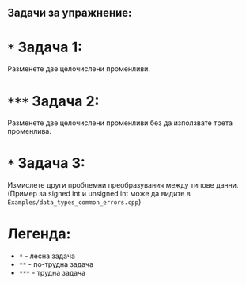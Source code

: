 ## Задачи за упражнение:
# `*` Задача 1:
  Разменете две целочислени променливи.

# `***` Задача 2:
  Разменете две целочислени променливи без да използвате трета променлива.

# `*` Задача 3:
  Измислете други проблемни преобразувания между типове данни.
  (Пример за signed int и unsigned int може да видите в `Examples/data_types_common_errors.cpp`)
    
# Легенда:
  - `*`   - лесна задача
  - `**`  - по-трудна задача
  - `***` - трудна задача